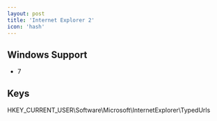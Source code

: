 ```yaml
---
layout: post
title: 'Internet Explorer 2'
icon: 'hash'
---
```


## Windows Support

- 7



## Keys

HKEY_CURRENT_USER\Software\Microsoft\InternetExplorer\TypedUrls

